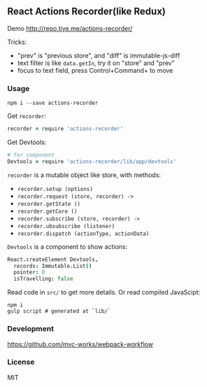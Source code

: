 
React Actions Recorder(like Redux)
----

Demo http://repo.tiye.me/actions-recorder/

Tricks:

* "prev" is "previous store", and "diff" is immutable-js-diff
* text filter is like `data.getIn`, try it on "store" and "prev"
* focus to text field, press Control+Command+<direction> to move

### Usage

```
npm i --save actions-recorder
```

Get `recorder`:

```coffee
recorder = require 'actions-recorder'
```

Get Devtools:

```coffee
# for component
Devtools = require 'actions-recorder/lib/app/devtools'
```

`recorder` is a mutable object like store, with methods:

* `recorder.setup (options)`
* `recorder.request (store, recorder) ->`
* `recorder.getState ()`
* `recorder.getCore ()`
* `recorder.subscribe (store, recorder) ->`
* `recorder.ubsubscribe (listener)`
* `recorder.dispatch (actionType, actionData)`

`Devtools` is a component to show actions:

```coffee
React.createElement Devtools,
  records: Immutable.List()
  pointer: 0
  isTravelling: false
```

Read code in `src/` to get more details. Or read compiled JavaScipt:

```
npm i
gulp script # generated at `lib/`
```

### Development

https://github.com/mvc-works/webpack-workflow

### License

MIT
